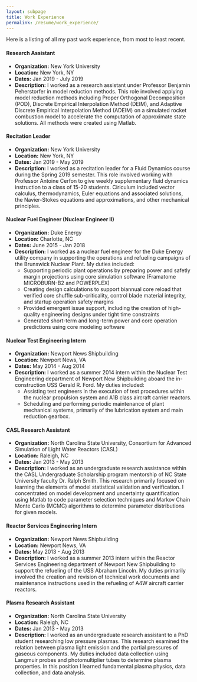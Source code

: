 ```yaml
---
layout: subpage
title: Work Experience
permalink: /resume/work_experience/
---
```


Here is a listing of all my past work experience, from most to least recent.

#### Research Assistant

* **Organization:** New York University
* **Location:** New York, NY
* **Dates:** Jan 2019 - July 2019
* **Description:** I worked as a research assistant under Professor Benjamin Peherstorfer in model reduction methods. This role involved applying model reduction methods including Proper Orthogonal Decomposition (POD), Discrete Empirical Interpolation Method (DEIM), and Adaptive Discrete Empirical Interpolation Method (ADEIM) on a simulated rocket combustion model to accelerate the computation of approximate state solutions. All methods were created using Matlab.

#### Recitation Leader

* **Organization:** New York University
* **Location:** New York, NY
* **Dates:** Jan 2019 - May 2019
* **Description:** I worked as a recitation leader for a Fluid Dynamics course during the Spring 2019 semester. This role involved working with Professor Antoine Cerfon to give weekly supplementary fluid dynamics instruction to a class of 15-20 students. Ciriculum included vector calculus, thermodynamics, Euler equations and associated solutions, the Navier-Stokes equations and approximations, and other mechanical principles.

#### Nuclear Fuel Engineer (Nuclear Engineer II)

* **Organization:** Duke Energy
* **Location:** Charlotte, NC
* **Dates:** June 2015 - Jan 2018
* **Description:** I worked as a nuclear fuel engineer for the Duke Energy utility company in supporting the operations and refueling campaigns of the Brunswick Nuclear Plant. My duties included:
	* Supporting periodic plant operations by preparing power and safetly margin projections using core simulation software (Framatome MICROBURN-B2 and POWERPLEX)
	* Creating design calculations to support biannual core reload that verified core shuffle sub-criticality, control blade material integrity, and startup operation safety margins
	* Provided emergent issue support, including the creation of high-quality engineering designs under tight time constraints
	* Generated short-term and long-term power and core operation predictions using core modeling software

#### Nuclear Test Engineering Intern

* **Organization:** Newport News Shipbuilding
* **Location:** Newport News, VA
* **Dates:** May 2014 - Aug 2014
* **Description:** I worked as a summer 2014 intern within the Nuclear Test Engineering department of Newport New Shipbuilding aboard the in-construction USS Gerald R. Ford. My duties included:
	* Assisting test engineers in the execution of test procedures within the nuclear propulsion system and A1B class aircraft carrier reactors.
	* Scheduling and performing periodic maintenance of plant mechanical systems, primarily of the lubrication system and main reduction gearbox.

#### CASL Research Assistant

* **Organization:** North Carolina State University, Consortium for Advanced Simulation of Light Water Reactors (CASL) 
* **Location:** Raleigh, NC
* **Dates:** Jan 2013 - May 2013
* **Description:** I worked as an undergraduate research assistance within the CASL Undergraduate Scholarship program mentorship of NC State University faculty Dr. Ralph Smith. This research primarily focused on learning the elements of model statistical validation and verification. I concentrated on model development and uncertainty quantification using Matlab to code parameter selection techniques and Markov Chain Monte Carlo (MCMC) algorithms to determine parameter distributions for given models. 

#### Reactor Services Engineering Intern

* **Organization:** Newport News Shipbuilding
* **Location:** Newport News, VA
* **Dates:** May 2013 - Aug 2013
* **Description:** I worked as a summer 2013 intern within the Reactor Services Engineering department of Newport New Shipbuilding to support the refueling of the USS Abraham Lincoln. My duties primarily involved the creation and revision of technical work documents and maintenance instructions used in the refueling of A4W aircraft carrier reactors. 

#### Plasma Research Assistant

* **Organization:** North Carolina State University
* **Location:** Raleigh, NC
* **Dates:** Jan 2013 - May 2013
* **Description:** I worked as an undergraduate research assistant to a PhD student researching low pressure plasmas. This research examined the relation between plasma light emission and the partial pressures of gaseous components. My duties included data collection using Langmuir probes and photomultiplier tubes to determine plasma properties. In this position I learned fundamental plasma physics, data collection, and data analysis.

